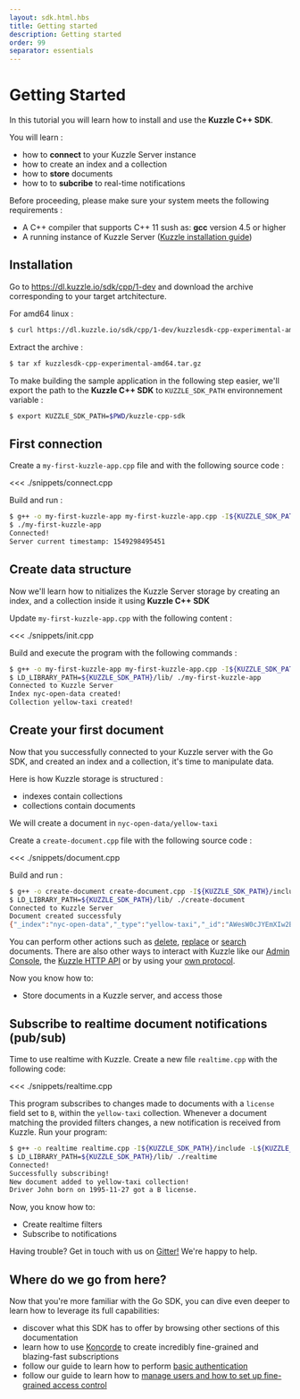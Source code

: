 ```yaml
---
layout: sdk.html.hbs
title: Getting started
description: Getting started
order: 99
separator: essentials
---
```


# Getting Started

In this tutorial you will learn how to install and use the **Kuzzle C++ SDK**.

You will learn :

- how to **connect** to your Kuzzle Server instance
- how to create an index and a collection
- how to **store** documents
- how to to **subcribe** to real-time notifications

<div class="alert alert-success">
Before proceeding, please make sure your system meets the following requirements :

- A C++ compiler that supports C++ 11 sush as: **gcc** version 4.5 or higher
- A running instance of Kuzzle Server (<a href="/core/1/guide/guides/essentials/installing-kuzzle/">Kuzzle installation guide</a>)

</div>

## Installation

Go to https://dl.kuzzle.io/sdk/cpp/1-dev and download the archive corresponding to your target artchitecture.

For amd64 linux :

```bash
$ curl https://dl.kuzzle.io/sdk/cpp/1-dev/kuzzlesdk-cpp-experimental-amd64.tar.gz
```

Extract the archive :

```bash
$ tar xf kuzzlesdk-cpp-experimental-amd64.tar.gz
```

To make building the sample application in the following step easier, we'll export the path to the **Kuzzle C++ SDK** to `KUZZLE_SDK_PATH` environnement variable :

```sh
$ export KUZZLE_SDK_PATH=$PWD/kuzzle-cpp-sdk
```

## First connection

Create a `my-first-kuzzle-app.cpp` file and with the following source code :

<<< ./snippets/connect.cpp

Build and run :

```bash
$ g++ -o my-first-kuzzle-app my-first-kuzzle-app.cpp -I${KUZZLE_SDK_PATH}/include -L${KUZZLE_SDK_PATH}/lib -lkuzzlesdk -lpthread -Wl,-rpath=${KUZZLE_SDK_PATH}/lib
$ ./my-first-kuzzle-app
Connected!
Server current timestamp: 1549298495451
```

## Create data structure

Now we'll learn how to nitializes the Kuzzle Server storage by creating an index, and a collection inside it using **Kuzzle C++ SDK**

Update `my-first-kuzzle-app.cpp` with the following content :

<<< ./snippets/init.cpp

Build and execute the program with the following commands :

```sh
$ g++ -o my-first-kuzzle-app my-first-kuzzle-app.cpp -I${KUZZLE_SDK_PATH}/include -L${KUZZLE_SDK_PATH}/lib -lkuzzlesdk -lpthread
$ LD_LIBRARY_PATH=${KUZZLE_SDK_PATH}/lib/ ./my-first-kuzzle-app
Connected to Kuzzle Server
Index nyc-open-data created!
Collection yellow-taxi created!

```

## Create your first document

Now that you successfully connected to your Kuzzle server with the Go SDK, and created an index and a collection, it's time to manipulate data.

Here is how Kuzzle storage is structured :

- indexes contain collections
- collections contain documents

We will create a document in `nyc-open-data/yellow-taxi`

Create a `create-document.cpp` file with the following source code :

<<< ./snippets/document.cpp

Build and run :

```bash
$ g++ -o create-document create-document.cpp -I${KUZZLE_SDK_PATH}/include -L${KUZZLE_SDK_PATH}/lib -lkuzzlesdk -lpthread
$ LD_LIBRARY_PATH=${KUZZLE_SDK_PATH}/lib/ ./create-document
Connected to Kuzzle Server
Document created successfuly
{"_index":"nyc-open-data","_type":"yellow-taxi","_id":"AWesW0cJYEmXIw2Bonx4","_version":1,"result":"created","_shards":{"total":2,"successful":1,"failed":0},"created":true,"_source":{"birthday":"1959-06-22","license":"B","name":"Sirkis","_kuzzle_info":{"author":"-1","createdAt":1544784922373,"updatedAt":null,"updater":null,"active":true,"deletedAt":null}},"_meta":{"author":"-1","createdAt":1544784922373,"updatedAt":null,"updater":null,"active":true,"deletedAt":null}}
```

You can perform other actions such as [delete](/sdk/go/1/document/delete),
[replace](/sdk/go/1/document/replace) or [search](/sdk/go/1/document/search) documents. There are also other ways to interact with Kuzzle like our [Admin Console](/core/1/guide/essentials/installing-console/), the [Kuzzle HTTP API](/api/1/essentials/connecting-to-kuzzle/) or by using your [own protocol](/protocols/1/essentials/getting-started/).

Now you know how to:

- Store documents in a Kuzzle server, and access those

## Subscribe to realtime document notifications (pub/sub)

Time to use realtime with Kuzzle. Create a new file `realtime.cpp` with the following code:

<<< ./snippets/realtime.cpp

This program subscribes to changes made to documents with a `license` field set to `B`, within the `yellow-taxi` collection. Whenever a document matching the provided filters changes, a new notification is received from Kuzzle.
Run your program:

```bash
$ g++ -o realtime realtime.cpp -I${KUZZLE_SDK_PATH}/include -L${KUZZLE_SDK_PATH}/lib -lkuzzlesdk -lpthread
$ LD_LIBRARY_PATH=${KUZZLE_SDK_PATH}/lib/ ./realtime
Connected!
Successfully subscribing!
New document added to yellow-taxi collection!
Driver John born on 1995-11-27 got a B license.
```

Now, you know how to:

- Create realtime filters
- Subscribe to notifications

<div class="alert alert-info">
Having trouble? Get in touch with us on <a href="https://gitter.im/kuzzleio/kuzzle">Gitter!</a> We're happy to help.
</div>

## Where do we go from here?

Now that you're more familiar with the Go SDK, you can dive even deeper to learn how to leverage its full capabilities:

- discover what this SDK has to offer by browsing other sections of this documentation
- learn how to use <a href="/koncorde/1">Koncorde</a> to create incredibly fine-grained and blazing-fast subscriptions
- follow our guide to learn how to perform <a href="/core/1/guide/essentials/user-authentication/#local-strategy">basic authentication</a>
- follow our guide to learn how to <a href="/core/1/guide/essentials/security/">manage users and how to set up fine-grained access control</a>
